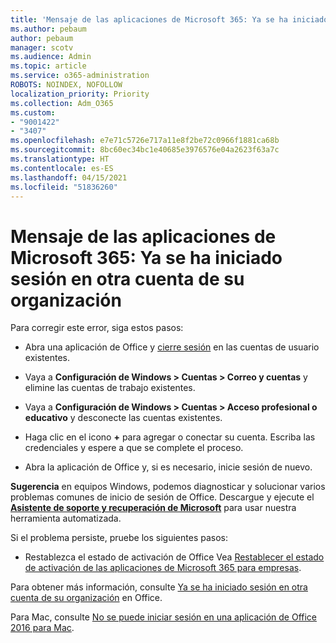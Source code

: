 ```yaml
---
title: 'Mensaje de las aplicaciones de Microsoft 365: Ya se ha iniciado sesión en otra cuenta de su organización'
ms.author: pebaum
author: pebaum
manager: scotv
ms.audience: Admin
ms.topic: article
ms.service: o365-administration
ROBOTS: NOINDEX, NOFOLLOW
localization_priority: Priority
ms.collection: Adm_O365
ms.custom:
- "9001422"
- "3407"
ms.openlocfilehash: e7e71c5726e717a11e8f2be72c0966f1881ca68b
ms.sourcegitcommit: 8bc60ec34bc1e40685e3976576e04a2623f63a7c
ms.translationtype: HT
ms.contentlocale: es-ES
ms.lasthandoff: 04/15/2021
ms.locfileid: "51836260"
---
```

# <a name="microsoft-365-apps-message---sorry-another-account-from-your-organization-is-already-signed-in"></a>Mensaje de las aplicaciones de Microsoft 365: Ya se ha iniciado sesión en otra cuenta de su organización

Para corregir este error, siga estos pasos:

- Abra una aplicación de Office y [cierre sesión](https://support.office.com/article/sign-out-of-office-5a20dc11-47e9-4b6f-945d-478cb6d92071) en las cuentas de usuario existentes.

- Vaya a **Configuración de Windows > Cuentas > Correo y cuentas** y elimine las cuentas de trabajo existentes.

- Vaya a **Configuración de Windows > Cuentas > Acceso profesional o educativo** y desconecte las cuentas existentes. 

- Haga clic en el icono **+** para agregar o conectar su cuenta. Escriba las credenciales y espere a que se complete el proceso.

- Abra la aplicación de Office y, si es necesario, inicie sesión de nuevo. 

**Sugerencia** en equipos Windows, podemos diagnosticar y solucionar varios problemas comunes de inicio de sesión de Office. Descargue y ejecute el **[Asistente de soporte y recuperación de Microsoft](https://aka.ms/SaRA-OfficeSignInScenario)** para usar nuestra herramienta automatizada.

Si el problema persiste, pruebe los siguientes pasos: 

- Restablezca el estado de activación de Office Vea [Restablecer el estado de activación de las aplicaciones de Microsoft 365 para empresas](https://docs.microsoft.com/office365/troubleshoot/activation/reset-office-365-proplus-activation-state).

Para obtener más información, consulte [Ya se ha iniciado sesión en otra cuenta de su organización](https://docs.microsoft.com/office/troubleshoot/error-messages/another-account-already-signed-in) en Office.

Para Mac, consulte [No se puede iniciar sesión en una aplicación de Office 2016 para Mac](https://docs.microsoft.com/office365/troubleshoot/authentication/sign-in-to-office-2016-for-mac-fail).

